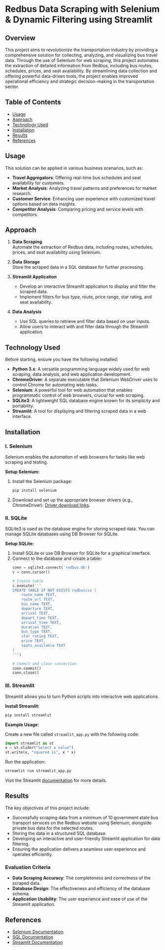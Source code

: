 
# Redbus Data Scraping with Selenium & Dynamic Filtering using Streamlit

## Overview

This project aims to revolutionize the transportation industry by providing a comprehensive solution for collecting, analyzing, and visualizing bus travel data. Through the use of Selenium for web scraping, this project automates the extraction of detailed information from Redbus, including bus routes, schedules, prices, and seat availability. By streamlining data collection and offering powerful data-driven tools, the project enables improved operational efficiency and strategic decision-making in the transportation sector.

## Table of Contents

- [Usage](#usage)
- [Approach](#approach)
- [Technology Used](#technology-used)
- [Installation](#installation)
- [Results](#results)
- [References](#references)

## Usage

This solution can be applied in various business scenarios, such as:

- **Travel Aggregators**: Offering real-time bus schedules and seat availability for customers.
- **Market Analysis**: Analyzing travel patterns and preferences for market research.
- **Customer Service**: Enhancing user experience with customized travel options based on data insights.
- **Competitor Analysis**: Comparing pricing and service levels with competitors.

## Approach

1. **Data Scraping**  
   Automate the extraction of Redbus data, including routes, schedules, prices, and seat availability using Selenium.

2. **Data Storage**  
   Store the scraped data in a SQL database for further processing.

3. **Streamlit Application**  
   - Develop an interactive Streamlit application to display and filter the scraped data.
   - Implement filters for bus type, route, price range, star rating, and seat availability.

4. **Data Analysis**  
   - Use SQL queries to retrieve and filter data based on user inputs.
   - Allow users to interact with and filter data through the Streamlit application.

## Technology Used

Before starting, ensure you have the following installed:

- **Python 3.x**: A versatile programming language widely used for web scraping, data analysis, and web application development.
- **ChromeDriver**: A separate executable that Selenium WebDriver uses to control Chrome for automating web tasks.
- **Selenium**: A powerful tool for web automation that enables programmatic control of web browsers, crucial for web scraping.
- **SQLite3**: A lightweight SQL database engine known for its simplicity and portability.
- **Streamlit**: A tool for displaying and filtering scraped data in a web interface.

## Installation

### I. Selenium

Selenium enables the automation of web browsers for tasks like web scraping and testing.

**Setup Selenium:**

1. Install the Selenium package:
   ```bash
   pip install selenium
   ```

2. Download and set up the appropriate browser drivers (e.g., ChromeDriver). [Driver download links](https://pypi.org/project/selenium/#drivers).

### II. SQLite

SQLite3 is used as the database engine for storing scraped data. You can manage SQLite databases using DB Browser for SQLite.

**Setup SQLite:**

1. Install SQLite or use DB Browser for SQLite for a graphical interface.
2. Connect to the database and create a table:
   ```python
   conn = sqlite3.connect('redbus.db')
   c = conn.cursor()

   # Create table
   c.execute('''
   CREATE TABLE IF NOT EXISTS redbuscsv (
       route_name TEXT,
       route_url TEXT,
       bus_name TEXT,
       departure TEXT,
       arrival TEXT,
       depart_time TEXT,
       arrival_time TEXT,
       duration TEXT,
       bus_type TEXT,
       star_rating TEXT,
       price TEXT,
       seats_available TEXT
   )
   ''')

   # Commit and close connection
   conn.commit()
   conn.close()
   ```

### III. Streamlit

Streamlit allows you to turn Python scripts into interactive web applications.

**Install Streamlit:**
```bash
pip install streamlit
```

**Example Usage:**

Create a new file called `streamlit_app.py` with the following code:
```python
import streamlit as st
x = st.slider("Select a value")
st.write(x, "squared is", x * x)
```

Run the application:
```bash
streamlit run streamlit_app.py
```

Visit the Streamlit [documentation](https://docs.streamlit.io/get-started) for more details.

## Results

The key objectives of this project include:

- Successfully scraping data from a minimum of 10 government state bus transport services on the Redbus website using Selenium, alongside private bus data for the selected routes.
- Storing the data in a structured SQL database.
- Developing an interactive and user-friendly Streamlit application for data filtering.
- Ensuring the application delivers a seamless user experience and operates efficiently.

### Evaluation Criteria

- **Data Scraping Accuracy**: The completeness and correctness of the scraped data.
- **Database Design**: The effectiveness and efficiency of the database schema.
- **Application Usability**: The user experience and ease of use of the Streamlit application.

## References

- [Selenium Documentation](https://www.selenium.dev/documentation/webdriver/elements/locators/)
- [SQL Documentation](https://dev.mysql.com/doc/)
- [Streamlit Documentation](https://docs.streamlit.io)
```
